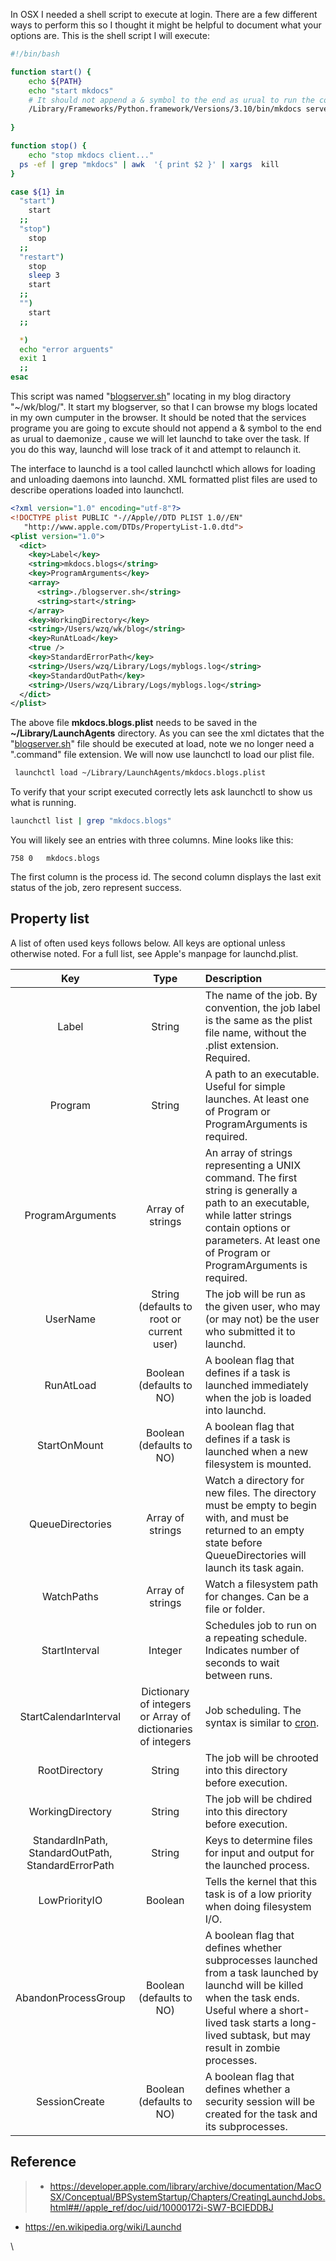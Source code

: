 In OSX I needed a shell script to execute at login. There are a few different ways to perform this so I thought it might be helpful to document what your options are. This is the shell script I will execute:

```bash
#!/bin/bash

function start() {
	echo ${PATH}
	echo "start mkdocs"
	# It should not append a & symbol to the end as urual to run the command in the background, cause we will let launch to take over the task.
	/Library/Frameworks/Python.framework/Versions/3.10/bin/mkdocs serve 
	 
}

function stop() {
	echo "stop mkdocs client..."
  ps -ef | grep "mkdocs" | awk  '{ print $2 }' | xargs  kill 
}

case ${1} in
  "start")
	start
  ;;
  "stop")
 	stop	
  ;;
  "restart")
	stop
	sleep 3
	start
  ;;
  "")
	start	
  ;;

  *)
  echo "error arguents"
  exit 1
  ;;
esac
```

This script  was named "[blogserver.sh](http://blogserver.sh)" locating in my blog diractory "\~/wk/blog/". It start my blogserver, so that I can browse my blogs located in my own cumputer in the browser. It should be noted that the services programe you are going to excute should not append a & symbol to the end as urual to daemonize , cause we will let launchd to take over the task. If you do this way, launchd will lose track of it and attempt to relaunch it.

The interface to launchd is a tool called launchctl which allows for loading and unloading daemons into launchd. XML formatted plist files are used to describe operations loaded into launchctl.

```xml
<?xml version="1.0" encoding="utf-8"?>
<!DOCTYPE plist PUBLIC "-//Apple//DTD PLIST 1.0//EN"
   "http://www.apple.com/DTDs/PropertyList-1.0.dtd">
<plist version="1.0">
  <dict>
    <key>Label</key>
    <string>mkdocs.blogs</string>
    <key>ProgramArguments</key>
    <array>
      <string>./blogserver.sh</string>
      <string>start</string>
    </array>
    <key>WorkingDirectory</key>
    <string>/Users/wzq/wk/blog</string>
    <key>RunAtLoad</key>
    <true />
    <key>StandardErrorPath</key>
    <string>/Users/wzq/Library/Logs/myblogs.log</string>
    <key>StandardOutPath</key>
    <string>/Users/wzq/Library/Logs/myblogs.log</string>
  </dict>
</plist>
```

The above file **mkdocs.blogs.plist** needs to be saved in the **~/Library/LaunchAgents** directory. As you can see the xml dictates that the "[blogserver.sh](http://blogserver.sh)" file should be executed at load, note we no longer need a ".command" file extension. We will now use launchctl to load our plist file.

```bash
 launchctl load ~/Library/LaunchAgents/mkdocs.blogs.plist
```

To verify that your script executed correctly lets ask launchctl to show us what is running.

```bash
launchctl list | grep "mkdocs.blogs"
```

You will likely see an entries with three columns. Mine looks like this:

```
758	0	mkdocs.blogs
```

The first column is the process id. The second column displays the last exit status of the job, zero represent success.

## Property list

A list of often used keys follows below. All keys are optional unless otherwise noted. For a full list, see Apple's manpage for launchd.plist.

| Key | Type | Description |
|:---:|:---:|:---|
| Label | String | The name of the job. By convention, the job label is the same as the plist file name, without the .plist extension. Required. |
| Program | String | A path to an executable. Useful for simple launches. At least one of Program or ProgramArguments is required. |
| ProgramArguments | Array of strings | An array of strings representing a UNIX command. The first string is generally a path to an executable, while latter strings contain options or parameters. At least one of Program or ProgramArguments is required. |
| UserName | String <br>(defaults to root or current user) | The job will be run as the given user, who may (or may not) be the user who submitted it to launchd. |
| RunAtLoad | Boolean <br> (defaults to NO) | A boolean flag that defines if a task is launched immediately when the job is loaded into launchd. |
| StartOnMount | Boolean<br> (defaults to NO) | A boolean flag that defines if a task is launched when a new filesystem is mounted. |
| QueueDirectories | Array of strings | Watch a directory for new files. The directory must be empty to begin with, and must be returned to an empty state before QueueDirectories will launch its task again. |
| WatchPaths | Array of strings | Watch a filesystem path for changes. Can be a file or folder. |
| StartInterval | Integer | Schedules job to run on a repeating schedule. Indicates number of seconds to wait between runs. |
| StartCalendarInterval | Dictionary of integers or Array of dictionaries of integers | Job scheduling. The syntax is similar to [cron](https://en.wikipedia.org/wiki/Cron). |
| RootDirectory | String | The job will be chrooted into this directory before execution. |
| WorkingDirectory | String | The job will be chdired into this directory before execution. |
| StandardInPath,<br>StandardOutPath,<br>StandardErrorPath | String | Keys to determine files for input and output for the launched process. |
| LowPriorityIO | Boolean | Tells the kernel that this task is of a low priority when doing filesystem I/O. |
| AbandonProcessGroup | Boolean <br>(defaults to NO) | A boolean flag that defines whether subprocesses launched from a task launched by launchd will be killed when the task ends. Useful where a short-lived task starts a long-lived subtask, but may result in zombie processes. |
| SessionCreate | Boolean<br>(defaults to NO) | A boolean flag that defines whether a security session will be created for the task and its subprocesses. |

## Reference

> * <https://developer.apple.com/library/archive/documentation/MacOSX/Conceptual/BPSystemStartup/Chapters/CreatingLaunchdJobs.html##//apple_ref/doc/uid/10000172i-SW7-BCIEDDBJ>

* <https://en.wikipedia.org/wiki/Launchd>

\
